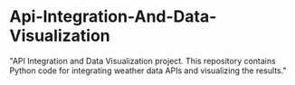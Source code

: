 # Api-Integration-And-Data-Visualization
"API Integration and Data Visualization project. This repository contains Python code for integrating weather data APIs and visualizing the results."
